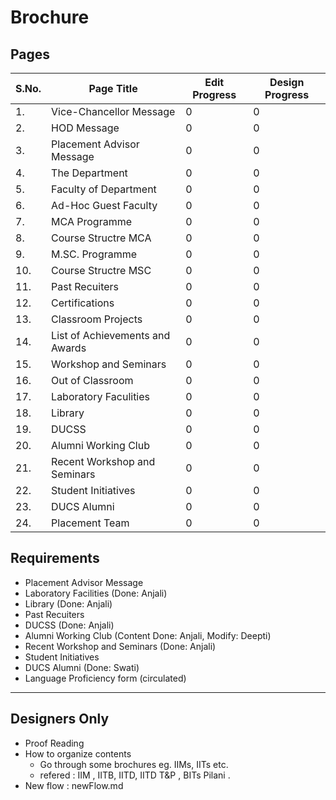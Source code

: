 # Brochure

## Pages

|S.No.|Page Title|Edit Progress|Design Progress|
|-|-|-|-|
|1.|Vice-Chancellor Message|0|0|
|2.|HOD Message|0|0|
|3.|Placement Advisor Message|0|0|
|4.|The Department|0|0|
|5.|Faculty of Department|0|0|
|6.|Ad-Hoc Guest Faculty|0|0|
|7.|MCA Programme|0|0|
|8.|Course Structre MCA|0|0|
|9.|M.SC. Programme|0|0|
|10.|Course Structre MSC|0|0|
|11.|Past Recuiters|0|0|
|12.|Certifications|0|0|
|13.|Classroom Projects|0|0|
|14.|List of Achievements and Awards|0|0|
|15.|Workshop and Seminars|0|0|
|16.|Out of Classroom|0|0|
|17.|Laboratory Faculities|0|0|
|18.|Library|0|0|
|19.|DUCSS|0|0|
|20.|Alumni Working Club|0|0|
|21.|Recent Workshop and Seminars|0|0|
|22.|Student Initiatives|0|0|
|23.|DUCS Alumni|0|0|
|24.|Placement Team|0|0|

## Requirements 

- Placement Advisor Message
- Laboratory Facilities	(Done: Anjali)
- Library	(Done: Anjali)
- Past Recuiters 
- DUCSS	(Done: Anjali)
- Alumni Working Club	(Content Done: Anjali, Modify: Deepti)
- Recent Workshop and Seminars (Done: Anjali)
- Student Initiatives	
- DUCS Alumni (Done: Swati)
- Language Proficiency form (circulated)

---

## Designers Only

- Proof Reading
- How to organize contents
  - Go through some brochures eg. IIMs, IITs etc.
  - refered : IIM , IITB, IITD, IITD T&P , BITs Pilani . 
- New flow : newFlow.md 
















